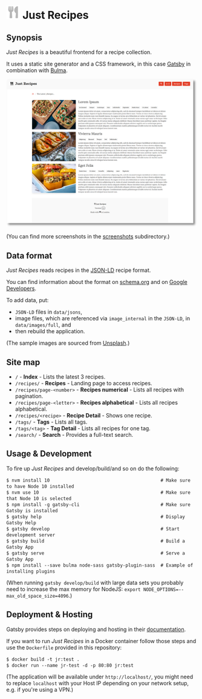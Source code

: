 # ![](src/images/icon-36.png) Just Recipes

## Synopsis

*Just Recipes* is a beautiful frontend for a recipe collection.

It uses a static site generator and a CSS framework, in this case [Gatsby](https://www.gatsbyjs.org/) in combination with [Bulma](https://bulma.io/).

![](screenshots/jr-shadow-index.png)

(You can find more screenshots in the [screenshots](screenshots/README.md) subdirectory.)

## Data format

*Just Recipes* reads recipes in the [JSON-LD](https://en.wikipedia.org/wiki/JSON-LD) recipe format.

You can find information about the format on [schema.org](https://schema.org/Recipe) and on [Google Developers](https://developers.google.com/search/docs/data-types/recipe).

To add data, put:
- `JSON-LD` files in `data/jsons`,
- image files, which are referenced via `image_internal` in the `JSON-LD`, in `data/images/full`, and
- then rebuild the application.

(The sample images are sourced from [Unsplash](https://unsplash.com/).)

## Site map

- `/` - **Index** - Lists the latest 3 recipes.
- `/recipes/` - **Recipes** - Landing page to access recipes.
- `/recipes/page-<number>` - **Recipes numerical** - Lists all recipes with pagination.
- `/recipes/page-<letter>` - **Recipes alphabetical** - Lists all recipes alphabetical.
- `/recipes/<recipe>` - **Recipe Detail** - Shows one recipe.
- `/tags/` - **Tags** - Lists all tags.
- `/tags/<tag>` - **Tag Detail** - Lists all recipes for one tag.
- `/search/` - **Search** - Provides a full-text search.

## Usage & Development

To fire up *Just Recipes* and develop/build/and so on do the following:

```lang=shell
$ nvm install 10                                         # Make sure to have Node 10 installed
$ nvm use 10                                             # Make sure that Node 10 is selected
$ npm install -g gatsby-cli                              # Make sure Gatsby is installed
$ gatsby help                                            # Display Gatsby Help
$ gatsby develop                                         # Start development server
$ gatsby build                                           # Build a Gatsby App
$ gatsby serve                                           # Serve a Gatsby App
$ npm install --save bulma node-sass gatsby-plugin-sass  # Example of installing plugins
```

(When running `gatsby develop/build` with large data sets you probably need to increase the max memory for NodeJS: `export NODE_OPTIONS=--max_old_space_size=4096`.)

## Deployment & Hosting

Gatsby provides steps on deploying and hosting in their [documentation](https://www.gatsbyjs.org/docs/deploying-and-hosting/).

If you want to run *Just Recipes* in a Docker container follow those steps and use the `Dockerfile` provided in this repository:
```lang=shell
$ docker build -t jr:test .
$ docker run --name jr-test -d -p 80:80 jr:test
```

(The application will be available under `http://localhost/`, you might need to replace `localhost` with your Host IP depending on your network setup, e.g. if you're using a VPN.)